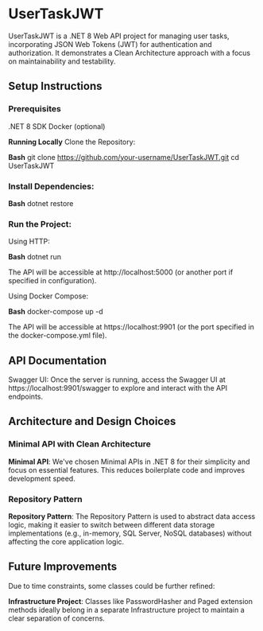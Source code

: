 # UserTaskJWT
UserTaskJWT is a .NET 8 Web API project for managing user tasks, incorporating JSON Web Tokens (JWT) for authentication and authorization. It demonstrates a Clean Architecture approach with a focus on maintainability and testability.

## Setup Instructions
### Prerequisites
  .NET 8 SDK
  Docker (optional)

**Running Locally**
Clone the Repository:

**Bash**
  git clone https://github.com/your-username/UserTaskJWT.git
  cd UserTaskJWT

### Install Dependencies:

**Bash**
  dotnet restore

### Run the Project:

Using HTTP:

**Bash**
  dotnet run

The API will be accessible at http://localhost:5000 (or another port if specified in configuration).

Using Docker Compose:

**Bash**
  docker-compose up -d

The API will be accessible at https://localhost:9901 (or the port specified in the docker-compose.yml file).

## API Documentation
Swagger UI: Once the server is running, access the Swagger UI at https://localhost:9901/swagger to explore and interact with the API endpoints.
## Architecture and Design Choices
### Minimal API with Clean Architecture
**Minimal API**: We've chosen Minimal APIs in .NET 8 for their simplicity and focus on essential features. This reduces boilerplate code and improves development speed.

### Repository Pattern
**Repository Pattern**: The Repository Pattern is used to abstract data access logic, making it easier to switch between different data storage implementations (e.g., in-memory, SQL Server, NoSQL databases) without affecting the core application logic.
## Future Improvements
Due to time constraints, some classes could be further refined:

**Infrastructure Project**: Classes like PasswordHasher and Paged extension methods ideally belong in a separate Infrastructure project to maintain a clear separation of concerns.

